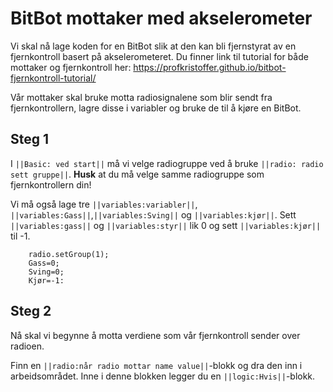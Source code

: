 # BitBot mottaker med akselerometer

Vi skal nå lage koden for en BitBot slik at den kan bli fjernstyrat av en fjernkontroll basert på akselerometeret. Du finner link til tutorial for både mottaker og fjernkontroll her: https://profkristoffer.github.io/bitbot-fjernkontroll-tutorial/  

Vår mottaker skal bruke motta radiosignalene som blir sendt fra fjernkontrollern, lagre disse i variabler og bruke de til å kjøre en BitBot.

## Steg 1
I ``||Basic: ved start||`` må vi velge radiogruppe ved å bruke ``||radio: radio sett gruppe||``. **Husk** at du må velge samme radiogruppe som fjernkontrollern din!  

Vi må også lage tre ``||variables:variabler||``, ``||variables:Gass||``,``||variables:Sving||`` og ``||variables:kjør||``. Sett  ``||variables:gass||`` og ``||variables:styr||`` lik 0 og sett ``||variables:kjør||`` til -1.

```blocks
    radio.setGroup(1);
    Gass=0;
    Sving=0;
    Kjør=-1:
```

## Steg 2
Nå skal vi begynne å motta verdiene som vår fjernkontroll sender over radioen.  

Finn en ``||radio:når radio mottar name value||``-blokk og dra den inn i arbeidsområdet. Inne i denne blokken legger du en ``||logic:Hvis||``-blokk.  










<!---
```blocks

```
``||||``
--->

<script src="https://makecode.com/gh-pages-embed.js"></script><script>makeCodeRender("{{ site.makecode.home_url }}", "{{ site.github.owner_name }}/{{ site.github.repository_name }}");</script>